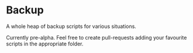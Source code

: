 # Backup

A whole heap of backup scripts for various situations.

Currently pre-alpha. Feel free to create pull-requests adding your favourite scripts in the appropriate folder.

